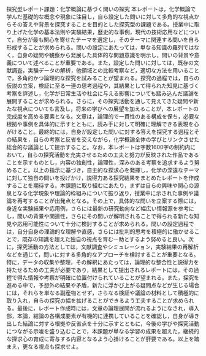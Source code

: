 探究型レポート課題：化学概論に基づく問いの探究
本レポートは，化学概論で学んだ基礎的な概念や現象に注目し，自ら設定した問いに対して多角的な視点からその答えや背景を探究することを目的とした探究型の課題である。授業中に取り上げた化学の基本法則や実験結果，歴史的な事例，現代の技術応用などについて，自分が最も関心を寄せたテーマを選定し，そのテーマに関連する問いを自ら形成することが求められる。問いの設定にあたっては，単なる知識の羅列ではなく，自身の疑問や観察から発展した具体的な問題意識を明示し，問いの背景や意義について述べることが重要である。また，設定した問いに対しては，既存の文献調査，実験データの解析，他領域との比較考察など，適切な方法を用いることで，多角的かつ論理的な探究を試みることが望まれる。探究の過程では，自らの仮説の立案，検証に至る一連の思考過程や，其結果として得られた知見に基づく考察を詳述し，化学が日常生活や社会に与える影響についても踏み込んだ議論を展開することが求められる。さらに，その探究活動を通して見えてきた疑問や新たな視点についても言及し，将来の学びへの展望を加えることが，本レポートの完成度を高める要素となる。文章は，論理的で一貫性のある構成を保ち，必要な根拠や事例を具体的に示すとともに，読み手に対して明確に理解できる表現を心がけること。最終的には，自身が設定した問いに対する答えを探究する過程とその結果を，自らの考察と反省を交えながら，化学概論全体の学びとリンクさせた総合的な議論として提示すること。なお，本レポートは字数1600字の制約内において，自らの探究活動を充実させるための工夫と努力が反映された作品であることを示すものとし，内容の独創性，論理性，深みのある考察を追求するよう努めること。以上の指示に基づき，自主的な探求心を発揮し，化学の深遠なテーマに対して独自の問いを投げかけ，説得力ある探究結果をまとめたレポートを作成することを期待する。本課題に取り組むにあたり，まずは自らの興味や関心の源泉となる化学現象や理論的枠組みについて振り返り，授業中に示された事例や議論を再考することが出発点となる。その上で，具体的な問いを立案する際には，身近な実験結果や応用例，さらには最新の研究動向など幅広い情報源を参考にし，問いの背景や関連性，さらにその問いが解明されることで得られる新たな知見や応用可能性について十分に検討することが求められる。問いの設定過程では，自分自身の理論的な理解や直感，さらには批判的思考を積極的に働かせることで，既存の知識を超えた独自の視点を育む一助とするよう努めると良い。次に，探究活動の方法としては，文献調査やシミュレーション，実験結果の再解析などを通じて，問いに対する多角的なアプローチを検討することが重要となる。特に，データの収集や整理，その解釈にあたっては，論理的な整合性と説得力を持たせるための工夫が必要であり，結果として提出されるレポートには，その過程で得た情報や考察が明確に位置付けられていることが望まれる。また，探究を進める中で，予想外の結果や矛盾，新たに浮かび上がる疑問点などが生じる場合には，それらを単なる副産物とせず，さらなる検証や議論の材料として積極的に取り入れ，自らの探究の幅を拡げることができるよう工夫することが求められる。最後に，レポート作成時には，文章の論理展開が流れるようになされ，導入部，本論，結論の各構成要素が有機的に連携していることを確認し，自身が導き出した結論に対する根拠や反省点を十分に示すとともに，今後の学びや探究活動につながる示唆を盛り込むことで，本課題が単なる学習の成果を超えた，継続的な探求心の育成に寄与する内容となるよう心掛けることが肝要である。以上を踏まえ，更なる視点も探求せよ。
